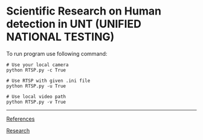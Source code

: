 # Scientific Research on Human detection in UNT (UNIFIED NATIONAL TESTING)

To run program use following command:

```
# Use your local camera
python RTSP.py -c True
```

```
# Use RTSP with given .ini file
python RTSP.py -u True
```

```
# Use local video path
python RTSP.py -v True
```



------

[References](https://github.com/aktumar/DOP_human_detection/blob/main/references.md)

[Research](https://github.com/aktumar/DOP_human_detection/blob/main/research.md)
